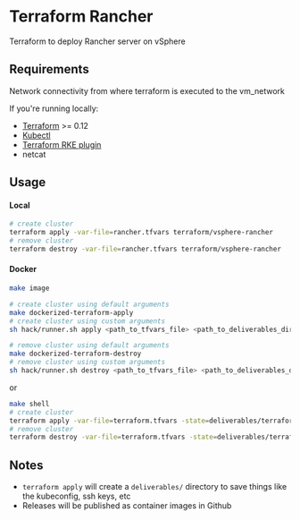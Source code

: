 # Terraform Rancher
Terraform to deploy Rancher server on vSphere

## Requirements
Network connectivity from where terraform is executed to the vm_network

If you're running locally:
* [Terraform](https://www.terraform.io/downloads.html) >= 0.12
* [Kubectl](https://downloadkubernetes.com/)
* [Terraform RKE plugin](https://github.com/rancher/terraform-provider-rke)
* netcat

## Usage

#### Local
```bash
# create cluster
terraform apply -var-file=rancher.tfvars terraform/vsphere-rancher
# remove cluster
terraform destroy -var-file=rancher.tfvars terraform/vsphere-rancher
```

#### Docker
```bash
make image

# create cluster using default arguments
make dockerized-terraform-apply
# create cluster using custom arguments
sh hack/runner.sh apply <path_to_tfvars_file> <path_to_deliverables_directory> 

# remove cluster using default arguments
make dockerized-terraform-destroy
# remove cluster using custom arguments
sh hack/runner.sh destroy <path_to_tfvars_file> <path_to_deliverables_directory> 

```

or

```bash
make shell
# create cluster
terraform apply -var-file=terraform.tfvars -state=deliverables/terraform.tfstate
# remove cluster
terraform destroy -var-file=terraform.tfvars -state=deliverables/terraform.tfstate
```

## Notes

* `terraform apply` will create a `deliverables/` directory to save things like the kubeconfig, ssh keys, etc
* Releases will be published as container images in Github